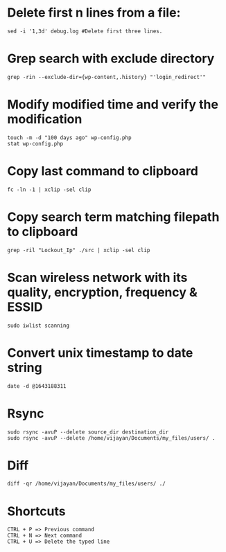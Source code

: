 # Delete first n lines from a file:
	sed -i '1,3d' debug.log #Delete first three lines.

# Grep search with exclude directory
	grep -rin --exclude-dir={wp-content,.history} "'login_redirect'"

# Modify modified time and verify the modification
	touch -m -d "100 days ago" wp-config.php
	stat wp-config.php
	
# Copy last command to clipboard
	fc -ln -1 | xclip -sel clip
	
# Copy search term matching filepath to clipboard
	grep -ril "Lockout_Ip" ./src | xclip -sel clip
	
# Scan wireless network with its quality, encryption, frequency & ESSID
	sudo iwlist scanning
	
# Convert unix timestamp to date string
	date -d @1643188311

# Rsync
	sudo rsync -avuP --delete source_dir destination_dir
 	sudo rsync -avuP --delete /home/vijayan/Documents/my_files/users/ .

# Diff
	diff -qr /home/vijayan/Documents/my_files/users/ ./
 
# Shortcuts
	CTRL + P => Previous command
	CTRL + N => Next command
	CTRL + U => Delete the typed line
